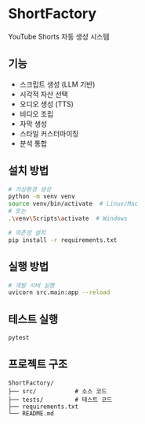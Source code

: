 # ShortFactory

YouTube Shorts 자동 생성 시스템

## 기능

- 스크립트 생성 (LLM 기반)
- 시각적 자산 선택
- 오디오 생성 (TTS)
- 비디오 조립
- 자막 생성
- 스타일 커스터마이징
- 분석 통합

## 설치 방법

```bash
# 가상환경 생성
python -m venv venv
source venv/bin/activate  # Linux/Mac
# 또는
.\venv\Scripts\activate  # Windows

# 의존성 설치
pip install -r requirements.txt
```

## 실행 방법

```bash
# 개발 서버 실행
uvicorn src.main:app --reload
```

## 테스트 실행

```bash
pytest
```

## 프로젝트 구조

```
ShortFactory/
├── src/           # 소스 코드
├── tests/         # 테스트 코드
├── requirements.txt
└── README.md
``` 